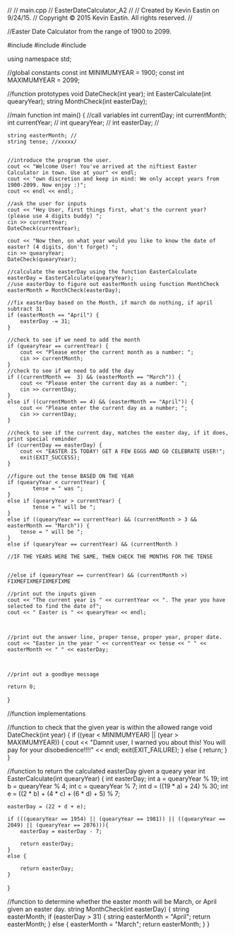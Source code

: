 //
//  main.cpp
//  EasterDateCalculator_A2
//
//  Created by Kevin Eastin on 9/24/15.
//  Copyright © 2015 Kevin Eastin. All rights reserved.
//


//Easter Date Calculator from the range of 1900 to 2099.

#include<string>
#include<iostream>
#include<cstdlib>

using namespace std;

//global constants
const int MINIMUMYEAR = 1900;
const int MAXIMUMYEAR = 2099;

//function prototypes
void DateCheck(int year);
int EasterCalculate(int quearyYear);
string MonthCheck(int easterDay);


//main function
int main() {
    //call variables
    int currentDay;
    int currentMonth;
    int currentYear; //
    int quearyYear;  //
    int easterDay;  //
    
    string easterMonth; //
    string tense; //xxxxx/
    
    
    //introduce the program the user.
    cout << "Welcome User! You've arrived at the niftiest Easter Calculator in town. Use at your" << endl;
    cout << "own discretion and keep in mind: We only accept years from 1900-2099. Now enjoy :)";
    cout << endl << endl;
    
    //ask the user for inputs
    cout << "Hey User, first things first, what's the current year? (please use 4 digits buddy) ";
    cin >> currentYear;
    DateCheck(currentYear);
    
    cout << "Now then, on what year would you like to know the date of easter? (4 digits, don't forget) ";
    cin >> quearyYear;
    DateCheck(quearyYear);
    
    //calculate the easterDay using the function EasterCalculate
    easterDay = EasterCalculate(quearyYear);
    //use easterDay to figure out easterMonth using function MonthCheck
    easterMonth = MonthCheck(easterDay);
    
    //fix easterDay based on the Month, if march do nothing, if april subtract 31
    if (easterMonth == "April") {
        easterDay -= 31;
    }

    //check to see if we need to add the month
    if (quearyYear == currentYear) {
        cout << "Please enter the current month as a number: ";
        cin >> currentMonth;
    }
    //check to see if we need to add the day
    if ((currentMonth ==  3) && (easterMonth == "March")) {
        cout << "Please enter the current day as a number: ";
        cin >> currentDay;
    }
    else if ((currentMonth == 4) && (easterMonth == "April")) {
        cout << "Please enter the current day as a number; ";
        cin >> currentDay;
    }
    
    //check to see if the current day, matches the easter day, if it does, print special reminder
    if (currentDay == easterDay) {
        cout << "EASTER IS TODAY! GET A FEW EGGS AND GO CELEBRATE USER!";
        exit(EXIT_SUCCESS);
    }
    
    //figure out the tense BASED ON THE YEAR
    if (quearyYear < currentYear) {
            tense = " was ";
    }
    else if (quearyYear > currentYear) {
            tense = " will be ";
    }
    else if ((quearyYear == currentYear) && (currentMonth > 3 && easterMonth == "March")) {
        tense = " will be ";
    }
    else if (quearyYear == currentYear) && (currentMonth )
    
    //IF THE YEARS WERE THE SAME, THEN CHECK THE MONTHS FOR THE TENSE

    
    //else if (quearyYear == currentYear) && (currentMonth >) FIXMEFIXMEFIXMEFIXME
    
    //print out the inputs given
    cout << "The current year is " << currentYear << ". The year you have selected to find the date of";
    cout << " Easter is " << quearyYear << endl;
    

    
    //print out the answer line, proper tense, proper year, proper date.
    cout << "Easter in the year " << currentYear << tense << " " << easterMonth << " " << easterDay;

    
    
    //print out a goodbye message
    
    return 0;
}

//function implementations

//function to check that the given year is within the allowed range
void DateCheck(int year) {
    if ((year < MINIMUMYEAR) || (year > MAXIMUMYEAR)) {
        cout << "Damnit user, I warned you about this! You will pay for your disobedience!!!!" << endl;
        exit(EXIT_FAILURE);
    }
    else {
        return;
    }
}

//function to return the calculated easterDay given a queary year
int EasterCalculate(int quearyYear) {
    int easterDay;
    int a = quearyYear % 19;
    int b = quearyYear % 4;
    int c = quearyYear % 7;
    int d = ((19 * a) + 24) % 30;
    int e = ((2 * b) + (4 * c) + (6 * d) + 5) % 7;
    
    easterDay = (22 + d + e);
    
    if (((quearyYear == 1954) || (quearyYear == 1981)) || ((quearyYear == 2049) || (quearyYear == 2076))){
        easterDay = easterDay - 7;
        
        return easterDay;
    }
    else {

        return easterDay;
    }
}

//function to determine whether the easter month will be March, or April given an easter day.
string MonthCheck(int easterDay) {
    string easterMonth;
    if (easterDay > 31) {
        string easterMonth = "April";
        return easterMonth;
    }
    else {
        easterMonth = "March";
        return easterMonth;
    }
}
